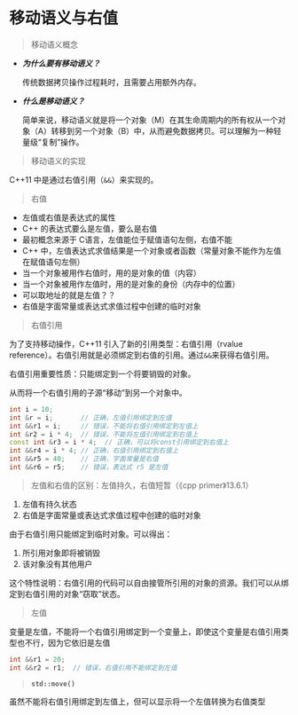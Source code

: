 # 移动语义与右值

> 移动语义概念

* ***为什么要有移动语义？***

  传统数据拷贝操作过程耗时，且需要占用额外内存。

* ***什么是移动语义？***

  简单来说，移动语义就是将一个对象（M）在其生命周期内的所有权从一个对象（A）转移到另一个对象（B）中，从而避免数据拷贝。可以理解为一种轻量级“复制”操作。



> 移动语义的实现

C++11 中是通过右值引用（`&&`）来实现的。



> 右值

* 左值或右值是表达式的属性
* C++ 的表达式要么是左值，要么是右值
* 最初概念来源于 C语言，左值能位于赋值语句左侧，右值不能
* C++ 中，左值表达式求值结果是一个对象或者函数（常量对象不能作为左值在赋值语句左侧）
* 当一个对象被用作右值时，用的是对象的值（内容）
* 当一个对象被用作左值时，用的是对象的身份（内存中的位置）
* 可以取地址的就是左值？？
* 右值是字面常量或表达式求值过程中创建的临时对象



> 右值引用

为了支持移动操作，C++11 引入了新的引用类型：右值引用（rvalue reference）。右值引用就是必须绑定到右值的引用。通过`&&`来获得右值引用。

右值引用重要性质：只能绑定到一个将要销毁的对象。

从而将一个右值引用的子源“移动”到另一个对象中。

```c++
int i = 10;
int &r = i;       // 正确，左值引用绑定到左值
int &&r1 = i;     // 错误，不能将右值引用绑定到左值上
int &r2 = i * 4;  // 错误，不能将左值引用绑定到右值上
const int &r3 = i * 4;  // 正确，可以将const引用绑定到右值上
int &&r4 = i * 4; // 正确，右值引用绑定到右值上
int &&r5 = 40;    // 正确，字面常量是右值
int &&r6 = r5;    // 错误，表达式 r5 是左值
```



> 左值和右值的区别：左值持久，右值短暂（《cpp primer》13.6.1）

1. 左值有持久状态
2. 右值是字面常量或表达式求值过程中创建的临时对象

由于右值引用只能绑定到临时对象。可以得出：

1. 所引用对象即将被销毁
2. 该对象没有其他用户

这个特性说明：右值引用的代码可以自由接管所引用的对象的资源。我们可以从绑定到右值引用的对象“窃取”状态。



> 左值

变量是左值，不能将一个右值引用绑定到一个变量上，即使这个变量是右值引用类型也不行，因为它依旧是左值

```c++
int &&r1 = 20;  
int &&r2 = r1;  // 错误，右值引用不能绑定到左值
```



> **`std::move()`**

虽然不能将右值引用绑定到左值上，但可以显示将一个左值转换为右值类型
